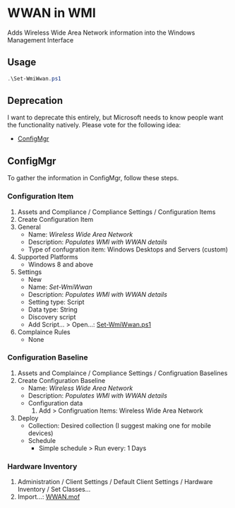 # WWAN in WMI
Adds Wireless Wide Area Network information into the Windows Management Interface

## Usage
```powershell
.\Set-WmiWwan.ps1
```

## Deprecation
I want to deprecate this entirely, but Microsoft needs to know people want the functionality natively.
Please vote for the following idea:
- [ConfigMgr](https://configurationmanager.uservoice.com/forums/300492-ideas/suggestions/35013475-inventory-cellular-information)

## ConfigMgr
To gather the information in ConfigMgr, follow these steps.

### Configuration Item
1. Assets and Compliance / Compliance Settings / Configuration Items
1. Create Configuration Item
1. General
   - Name: *Wireless Wide Area Network*
   - Description: *Populates WMI with WWAN details*
   - Type of confugration item: Windows Desktops and Servers (custom)
1. Supported Platforms
   - Windows 8 and above
1. Settings
   - New
   - Name: *Set-WmiWwan*
   - Description: *Populates WMI with WWAN details*
   - Setting type: Script
   - Data type: String
   - Discovery script
   - Add Script... > Open...: [Set-WmiWwan.ps1](Set-WmiWwan.ps1)
1. Complaince Rules
   - None

### Configuration Baseline
1. Assets and Complaince / Compliance Settings / Configruation Baselines
1. Create Configuration Baseline
   - Name: *Wireless Wide Area Network*
   - Description: *Populates WMI with WWAN details*
   - Configuration data
     1. Add > Configruation Items: Wireless Wide Area Network
1. Deploy
   - Collection: Desired collection (I suggest making one for mobile devices)
   - Schedule
     - Simple schedule > Run every: 1 Days

### Hardware Inventory
1. Administration / Client Settings / Default Client Settings / Hardware Inventory / Set Classes...
1. Import...: [WWAN.mof](WWAN.mof)
